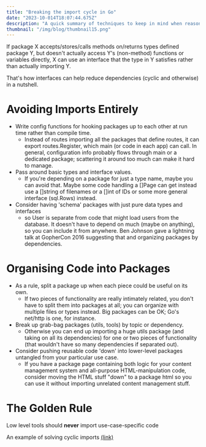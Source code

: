```yaml
---
title: "Breaking the import cycle in Go"
date: "2023-10-014T18:07:44.675Z"
description: "A quick summary of techniques to keep in mind when reasoning about import cycles"
thumbnail: "/img/blog/thumbnail15.png"
---
```


If package X accepts/stores/calls methods on/returns types defined package Y, but doesn't actually access Y's (non-method) functions or variables directly, X can use an interface that the type in Y satisfies rather than actually importing Y. 

That's how interfaces can help reduce dependencies (cyclic and otherwise) in a nutshell.

# Avoiding Imports Entirely

* Write config functions for hooking packages up to each other at run time rather than compile time.
  * Instead of routes importing all the packages that define routes, it can export routes.Register, which main (or code in each app) can call. In general, configuration info probably flows through main or a dedicated package; scattering it around too much can make it hard to manage.
* Pass around basic types and interface values. 
  * If you're depending on a package for just a type name, maybe you can avoid that. Maybe some code handling a []Page can get instead use a []string of filenames or a []int of IDs or some more general interface (sql.Rows) instead.
* Consider having 'schema' packages with just pure data types and interfaces
  * so User is separate from code that might load users from the database. It doesn't have to depend on much (maybe on anything), so you can include it from anywhere. Ben Johnson gave a lightning talk at GopherCon 2016 suggesting that and organizing packages by dependencies.

# Organising Code into Packages

* As a rule, split a package up when each piece could be useful on its own. 
  * If two pieces of functionality are really intimately related, you don't have to split them into packages at all; you can organize with multiple files or types instead. Big packages can be OK; Go's net/http is one, for instance.
* Break up grab-bag packages (utils, tools) by topic or dependency. 
  * Otherwise you can end up importing a huge utils package (and taking on all its dependencies) for one or two pieces of functionality (that wouldn't have so many dependencies if separated out).
* Consider pushing reusable code 'down' into lower-level packages untangled from your particular use case. 
  * If you have a package page containing both logic for your content management system and all-purpose HTML-manipulation code, consider moving the HTML stuff "down" to a package html so you can use it without importing unrelated content management stuff.

# The Golden Rule

Low level tools should **never** import use-case-specific code


An example of solving cyclic imports [(link)](https://github.com/tzvatot/cyclic-import-solving-exaple/commits/main)

